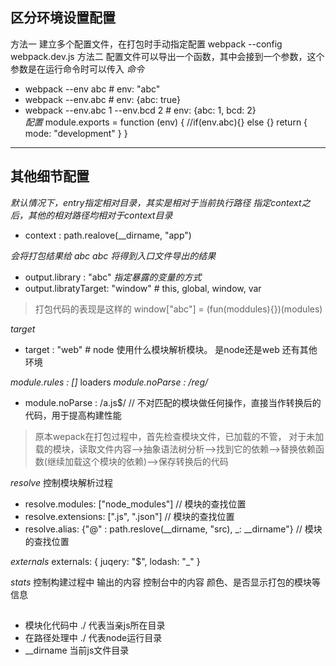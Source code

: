 ## 区分环境设置配置
方法一 建立多个配置文件，在打包时手动指定配置
webpack --config webpack.dev.js
方法二 配置文件可以导出一个函数，其中会接到一个参数，这个参数是在运行命令时可以传入
*命令*  
  - webpack --env abc   # env: "abc"
  - webpack --env.abc   # env: {abc: true}
  - webpack --env.abc 1 --env.bcd 2 # env: {abc: 1, bcd: 2}   
*配置*
  module.exports = function (env) {
    //if(env.abc){} else {}
    return {
      mode: "development"
    }
  }
--------------------
## 其他细节配置

*默认情况下，entry指定相对目录，其实是相对于当前执行路径*
*指定context之后，其他的相对路径均相对于context目录*
- context : path.realove(__dirname, "app")

*会将打包结果给 abc*
*abc 将得到入口文件导出的结果*
- output.library : "abc"
*指定暴露的变量的方式*
- output.libratyTarget: "window" # this, global, window, var
> 打包代码的表现是这样的   window["abc"] = (fun(moddules){})(modules)

*target*
- target : "web" # node 使用什么模块解析模块。 是node还是web 还有其他环境

*module.rules : []* loaders
*module.noParse : /reg/* 
  - module.noParse : /a\.js$/ // 不对匹配的模块做任何操作，直接当作转换后的代码，用于提高构建性能
> 原本wepack在打包过程中，首先检查模块文件，已加载的不管，
> 对于未加载的模块，读取文件内容-->抽象语法树分析-->找到它的依赖-->替换依赖函数(继续加载这个模块的依赖)-->保存转换后的代码

*resolve*
控制模块解析过程  
  - resolve.modules: ["node_modules"] // 模块的查找位置
  - resolve.extensions: [".js", ".json"] // 模块的查找位置
  - resolve.alias: {"@" : path.reslove(__dirname, "src), _: __dirname"} // 模块的查找位置

*externals*
  externals: {
    juqery: "$",
    lodash: "_"
  }

*stats*
控制构建过程中 输出的内容
控制台中的内容 颜色、是否显示打包的模块等信息

## 
- 模块化代码中  ./ 代表当亲js所在目录
- 在路径处理中  ./ 代表node运行目录
- __dirname 当前js文件目录
